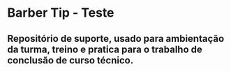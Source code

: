 # Barber Tip - Teste
## Repositório de suporte, usado para ambientação da turma, treino e pratica para o trabalho de conclusão de curso técnico. 

